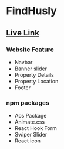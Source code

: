 <H1>FindHusly</H1>
<h2> <a href="https://real-state-assist-9.firebaseapp.com/">Live Link</a></h2>
<h3>Website Feature</h3>
<ul>
  <li>Navbar</li>
  <li>Banner slider</li>
  <li>Property Details</li>
  <li>Property Location</li>
  <li>Footer</li>
</ul>

<h3>npm packages</h3>
<ul>
  <li>Aos Package</li>
  <li>Animate.css</li>
  <li>React Hook Form</li>
  <li>Swiper Slider</li>
  <li>React icon</li>
</ul>
